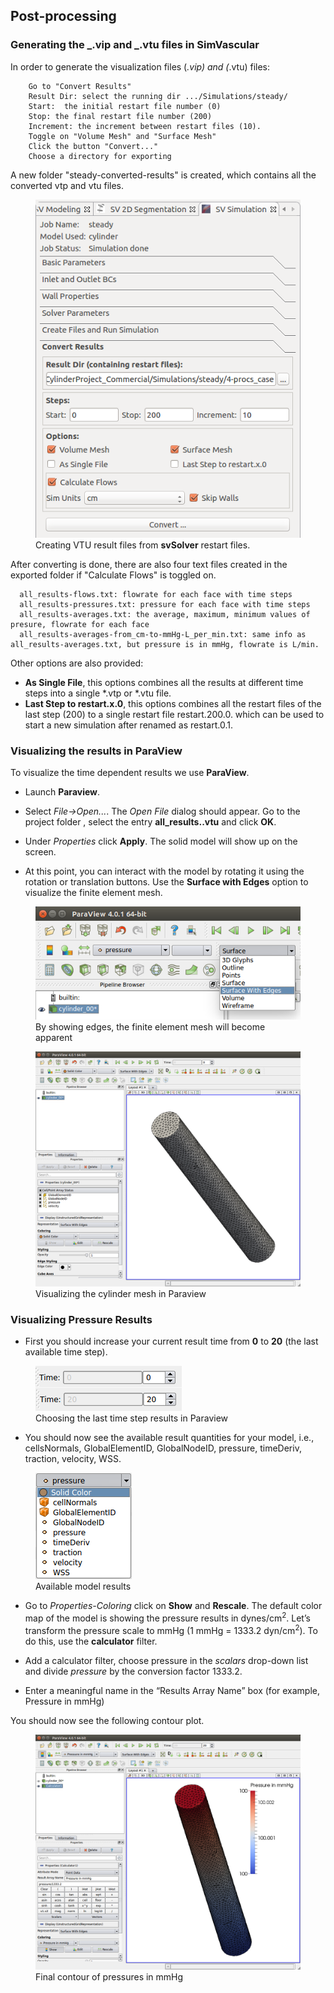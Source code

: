 ## Post-processing

### Generating the _.vip and _.vtu files in SimVascular

In order to generate the visualization files (_.vip) and (_.vtu) files:

```
	Go to "Convert Results"
	Result Dir: select the running dir .../Simulations/steady/
	Start:  the initial restart file number (0)
	Stop: the final restart file number (200)
	Increment: the increment between restart files (10).
	Toggle on "Volume Mesh" and "Surface Mesh"
	Click the button "Convert..."
	Choose a directory for exporting
```

A new folder "steady-converted-results" is created, which contains all the converted vtp and vtu files.

<figure>
  <img class="svImg svImgMd" src="/documentation/flowsolver/imgs/convertingresults.png">
  <figcaption class="svCaption" >Creating VTU result files from <b>svSolver</b> restart files.</figcaption>
</figure>

After converting is done, there are also four text files created in the exported folder if "Calculate Flows" is toggled on.

```
  all_results-flows.txt: flowrate for each face with time steps
  all_results-pressures.txt: pressure for each face with time steps
  all_results-averages.txt: the average, maximum, minimum values of presure, flowrate for each face
  all_results-averages-from_cm-to-mmHg-L_per_min.txt: same info as all_results-averages.txt, but pressure is in mmHg, flowrate is L/min.
```

Other options are also provided:

- **As Single File**, this options combines all the results at different time steps into a single \*.vtp or \*.vtu file.
- **Last Step to restart.x.0**, this options combines all the restart files of the last step (200) to a single restart file restart.200.0. which can be used to start a new simulation after renamed as restart.0.1.

### Visualizing the results in ParaView

To visualize the time dependent results we use **ParaView**.

- Launch **Paraview**.

- Select _File->Open..._. The _Open File_ dialog should appear. Go to the project folder , select the entry **all_results..vtu** and click **OK**.

- Under _Properties_ click **Apply**. The solid model will show up on the screen.

- At this point, you can interact with the model by rotating it using the rotation or translation buttons. Use the **Surface with Edges** option to visualize the finite element mesh.

<figure>
  <img class="svImg svImgMd" src="/documentation/flowsolver/imgs/para_showEdges.png">
  <figcaption class="svCaption" >By showing edges, the finite element mesh will become apparent</figcaption>
</figure>

<figure>
  <img class="svImg svImgLg" src="/documentation/flowsolver/imgs/para_CylMesh.png">
  <figcaption class="svCaption" >Visualizing the cylinder mesh in Paraview</figcaption>
</figure>

### Visualizing Pressure Results

- First you should increase your current result time from **0** to **20** (the last available time step).

<figure>
  <img class="svImg svImgSm" src="/documentation/flowsolver/imgs/para_time.png">
  <figcaption class="svCaption" >Choosing the last time step results in Paraview</figcaption>
</figure>

- You should now see the available result quantities for your model, i.e., cellsNormals, GlobalElementID, GlobalNodeID, pressure, timeDeriv, traction, velocity, WSS.

<figure>
  <img class="svImg svImgXs" src="/documentation/flowsolver/imgs/para_Results.png">
  <figcaption class="svCaption" >Available model results</figcaption>
</figure>

- Go to _Properties-Coloring_ click on **Show** and **Rescale**. The default color map of the model is showing the pressure results in dynes/cm$^{2}$. Let’s transform the pressure scale to mmHg (1 mmHg = 1333.2 dyn/cm$^{2}$). To do this, use the **calculator** filter.

- Add a calculator filter, choose pressure in the _scalars_ drop-down list and divide _pressure_ by the conversion factor 1333.2.

- Enter a meaningful name in the “Results Array Name” box (for example, Pressure in mmHg)

You should now see the following contour plot.

<figure>
  <img class="svImg svImgLg" src="/documentation/flowsolver/imgs/para_ConvertTommHg.png">
  <figcaption class="svCaption" >Final contour of pressures in mmHg</figcaption>
</figure>

